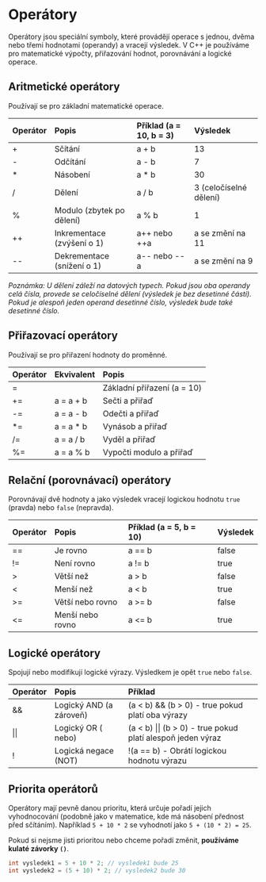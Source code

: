 # **Operátory**

Operátory jsou speciální symboly, které provádějí operace s jednou, dvěma nebo třemi hodnotami (operandy) a vracejí výsledek. V C++ je používáme pro matematické výpočty, přiřazování hodnot, porovnávání a logické operace.

## **Aritmetické operátory**

Používají se pro základní matematické operace.

| Operátor | Popis | Příklad (a = 10, b = 3) | Výsledek |
| :---- | :---- | :---- | :---- |
| + | Sčítání | a + b | 13 |
| - | Odčítání | a - b | 7 |
| * | Násobení | a * b | 30 |
| / | Dělení | a / b | 3 (celočíselné dělení) |
| % | Modulo (zbytek po dělení) | a % b | 1 |
| ++ | Inkrementace (zvýšení o 1) | a++ nebo ++a | a se změní na 11 |
| -- | Dekrementace (snížení o 1) | a-- nebo --a | a se změní na 9 |

*Poznámka: U dělení záleží na datových typech. Pokud jsou oba operandy celá čísla, provede se celočíselné dělení (výsledek je bez desetinné části). Pokud je alespoň jeden operand desetinné číslo, výsledek bude také desetinné číslo.*

## **Přiřazovací operátory**

Používají se pro přiřazení hodnoty do proměnné.

| Operátor | Ekvivalent | Popis |
| :---- | :---- | :---- |
| = |  | Základní přiřazení (a = 10) |
| += | a = a + b | Sečti a přiřaď |
| -= | a = a - b | Odečti a přiřaď |
| *= | a = a * b | Vynásob a přiřaď |
| /= | a = a / b | Vyděl a přiřaď |
| %= | a = a % b | Vypočti modulo a přiřaď |

## **Relační (porovnávací) operátory**

Porovnávají dvě hodnoty a jako výsledek vracejí logickou hodnotu `true` (pravda) nebo `false` (nepravda).

| Operátor | Popis | Příklad (a = 5, b = 10) | Výsledek |
| :---- | :---- | :---- | :---- |
| == | Je rovno | a == b | false |
| != | Není rovno | a != b | true |
| > | Větší než | a > b | false |
| < | Menší než | a < b | true |
| >= | Větší nebo rovno | a >= b | false |
| <= | Menší nebo rovno | a <= b | true |

## **Logické operátory**

Spojují nebo modifikují logické výrazy. Výsledkem je opět `true` nebo `false`.

| Operátor | Popis | Příklad |
| :---- | :---- | :---- |
| && | Logický AND (a zároveň) | (a < b) && (b > 0) - true pokud platí oba výrazy |
| \|\| | Logický OR ( nebo) | (a < b) \|\| (b > 0) - true pokud platí alespoň jeden výraz |
| ! | Logická negace (NOT) | !(a == b) - Obrátí logickou hodnotu výrazu |

## **Priorita operátorů**

Operátory mají pevně danou prioritu, která určuje pořadí jejich vyhodnocování (podobně jako v matematice, kde má násobení přednost před sčítáním). Například `5 + 10 * 2` se vyhodnotí jako `5 + (10 * 2) = 25`.

Pokud si nejsme jisti prioritou nebo chceme pořadí změnit, **používáme kulaté závorky `()`**.

```cpp
int vysledek1 = 5 + 10 * 2; // vysledek1 bude 25  
int vysledek2 = (5 + 10) * 2; // vysledek2 bude 30  
```